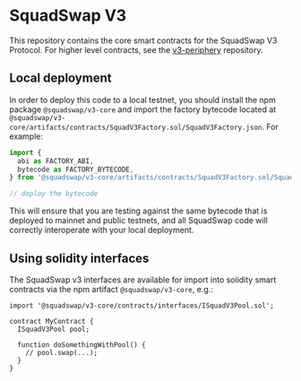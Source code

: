 # SquadSwap V3

This repository contains the core smart contracts for the SquadSwap V3 Protocol.
For higher level contracts, see the [v3-periphery](../v3-periphery/)
repository.

## Local deployment

In order to deploy this code to a local testnet, you should install the npm package
`@squadswap/v3-core`
and import the factory bytecode located at
`@squadswap/v3-core/artifacts/contracts/SquadV3Factory.sol/SquadV3Factory.json`.
For example:

```typescript
import {
  abi as FACTORY_ABI,
  bytecode as FACTORY_BYTECODE,
} from '@squadswap/v3-core/artifacts/contracts/SquadV3Factory.sol/SquadV3Factory.json'

// deploy the bytecode
```

This will ensure that you are testing against the same bytecode that is deployed to
mainnet and public testnets, and all SquadSwap code will correctly interoperate with
your local deployment.

## Using solidity interfaces

The SquadSwap v3 interfaces are available for import into solidity smart contracts
via the npm artifact `@squadswap/v3-core`, e.g.:

```solidity
import '@squadswap/v3-core/contracts/interfaces/ISquadV3Pool.sol';

contract MyContract {
  ISquadV3Pool pool;

  function doSomethingWithPool() {
    // pool.swap(...);
  }
}

```
